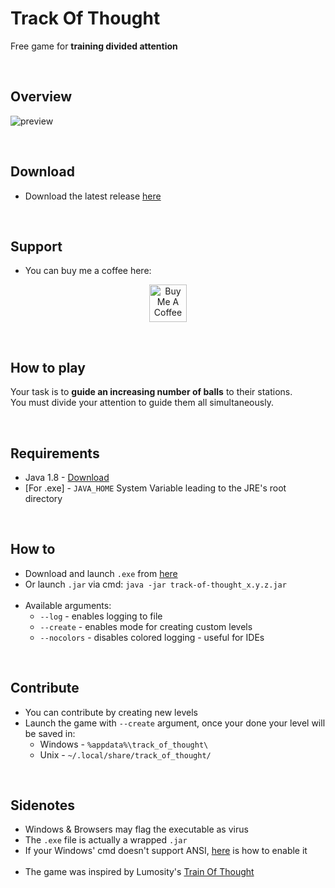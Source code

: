 # Track Of Thought
Free game for **training divided attention**

<br>  

## Overview
![preview](https://user-images.githubusercontent.com/25122875/103467666-a91ef480-4d51-11eb-9a19-7948ae0e7f6f.gif)

<br>

## Download
- Download the latest release [here](http://bit.ly/tot-releases)

<br>

## Support
- You can buy me a coffee here: 
<p align="center">
  <a href="http://bit.ly/BuyMeACoffee-GitHub" target="_blank">
    <img src="https://cdn.buymeacoffee.com/buttons/v2/default-yellow.png" alt="Buy Me A Coffee" height="60px">
  </a>  
</p>

<br>

## How to play
Your task is to **guide an increasing number of balls** to their stations.  
You must divide your attention to guide them all simultaneously.

<br>

## Requirements
- Java 1.8 - [Download](https://www.java.com/en/download/)
- [For .exe] - `JAVA_HOME` System Variable leading to the JRE's root directory

<br>

## How to
- Download and launch `.exe` from [here](http://bit.ly/tot-releases)
- Or launch `.jar` via cmd: `java -jar track-of-thought_x.y.z.jar` <br><br>
- Available arguments:
  - `--log` - enables logging to file
  - `--create` - enables mode for creating custom levels
  - `--nocolors` - disables colored logging - useful for IDEs

<br>

## Contribute
- You can contribute by creating new levels
- Launch the game with `--create` argument, once your done your level will be saved in:
  - Windows - `%appdata%\track_of_thought\`
  - Unix - `~/.local/share/track_of_thought/`

<br>

## Sidenotes
- Windows & Browsers may flag the executable as virus
- The `.exe` file is actually a wrapped `.jar`
- If your Windows' cmd doesn't support ANSI, [here](https://ss64.com/nt/syntax-ansi.html) is how to enable it <br><br>
- The game was inspired by Lumosity's [Train Of Thought](https://www.lumosity.com/app/v4/games/train-of-thought-web)
